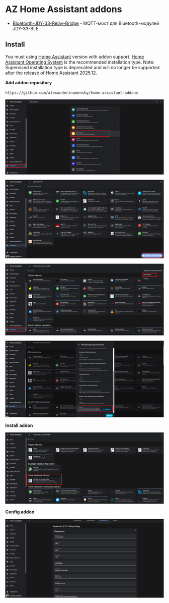 # AZ Home Assistant addons

- [Bluetooth-JDY-33-Relay-Bridge](https://github.com/alexanderznamensky/Bluetooth-JDY-33-Relay-Bridge) - MQTT-мост для Bluetooth-модулей JDY-33-BLE

## Install

You must using [Home Assistant](https://www.home-assistant.io/) version with addon support.
[Home Assistant Operating System](https://www.home-assistant.io/installation/#about-installation-types) is the recommended installation type.
Note: Supervised installation type is deprecated and will no longer be supported after the release of Home Assistant 2025.12.

**Add addon repository**

`https://github.com/alexanderznamensky/home-assistant-addons`

![](add_repo_1.png)

![](add_repo_2.png)

![](add_repo_3.png)

![](add_repo_4.png)

**Install addon**

![](install.png)

**Config addon**

![](config.png)